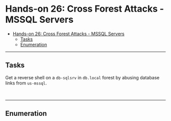 # Hands-on 26: Cross Forest Attacks - MSSQL Servers

- [Hands-on 26: Cross Forest Attacks - MSSQL Servers](#hands-on-26-cross-forest-attacks---mssql-servers)
  - [Tasks](#tasks)
  - [Enumeration](#enumeration)

---

## Tasks

Get a reverse shell on a `db-sqlsrv` in `db.local` forest by abusing database links from `us-mssql`.

<br/>

---

## Enumeration

